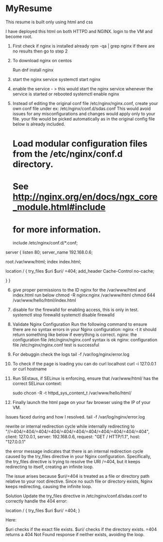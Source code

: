 # MyResume
This resume is built only using html and css

I have deployed this html on both HTTPD and NGINX.
login to the VM and become root. 

1. First check if nginx is installed already
    rpm -qa | grep nginx
   if there are no results then go to step 2

2. To download nginx on centos

   Run dnf install nginx

 3. start the nginx service
     systemctl start nginx
    
5.  enable the service - > this would start the nginx service whenever the service is started or rebooted 
    systemctl enable nginx

6. Instead of editing the original conf file /etc/nginx/nginx.conf, create your own conf file under ex: /etc/nginx/conf.d/sdas.conf
   This would avoid issues for any misconfigurations and changes would apply only to your file.
   your file would be picked automatically as in the original config file below is already included. 

   # Load modular configuration files from the /etc/nginx/conf.d directory.
    # See http://nginx.org/en/docs/ngx_core_module.html#include
    # for more information.
    include /etc/nginx/conf.d/*.conf;
   
server {
  listen 80;
  server_name 192.168.0.6;

  root /var/www/html;
  index index.html;

  location / {
    try_files $uri $uri/ =404;
    add_header Cache-Control no-cache;

 }
}

   6. give proper permissions to the ID nginx for the /var/www/html and index.html run below
       chmod -R nginx:nginx /var/www/html
       chmod 644 /var/www/hello/html/index.html
      
   7. disable for the firewalld for enabling access, this is only in test.
      systemctl stop firewalld
      systemctl disable firewalld

8. Validate Nginx Configuration
    Run the following command to ensure there are no syntax errors in your Nginx configuration:
     nginx -t
   it should return something like below if everything is correct.
     nginx: the configuration file /etc/nginx/nginx.conf syntax is ok
     nginx: configuration file /etc/nginx/nginx.conf test is successful
10. For debuggin check the logs
    tail -f /var/log/nginx/error.log
   
11. To check if the page is loading you can do curl localhost
     curl -i 127.0.0.1 or curl hostname

12. Run SEstaus, if SELinux is enforcing, ensure that /var/www/html/ has the correct SELinux context:

     sudo chcon -R -t httpd_sys_content_t /var/www/hello/html/
    
14. Finally launch the html page on your fav browser using the IP of your VM. 

Issues faced during and how I resolved. 
tail -f /var/log/nginx/error.log

rewrite or internal redirection cycle while internally redirecting to "//=404/=404/=404/=404/=404/=404/=404/=404/=404/=404/=404", client: 127.0.0.1, server: 192.168.0.6, request: "GET / HTTP/1.1", host: "127.0.0.1"


the error message indicates that there is an internal redirection cycle caused by the try_files directive in your Nginx configuration. Specifically, the try_files directive is trying to resolve the URI /=404, but it keeps redirecting to itself, creating an infinite loop.

The issue arises because $uri/=404 is treated as a file or directory path relative to your root directive. Since no such file or directory exists, Nginx keeps redirecting, causing the infinite loop.

Solution
Update the try_files directive in /etc/nginx/conf.d/sdas.conf to correctly handle the 404 error:

location / {
    try_files $uri $uri/ =404;
}



Here:

$uri checks if the exact file exists.
$uri/ checks if the directory exists.
=404 returns a 404 Not Found response if neither exists, avoiding the loop.      
